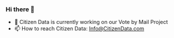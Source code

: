 ### Hi there 👋

- 🔭 Citizen Data is currently working on our Vote by Mail Project
- 📫 How to reach Citizen Data: Info@CitizenData.com
